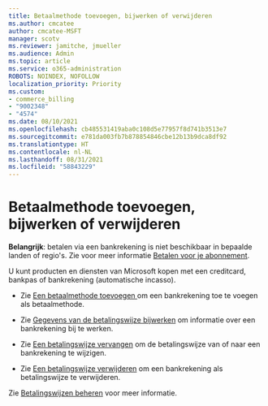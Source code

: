 ```yaml
---
title: Betaalmethode toevoegen, bijwerken of verwijderen
ms.author: cmcatee
author: cmcatee-MSFT
manager: scotv
ms.reviewer: jamitche, jmueller
ms.audience: Admin
ms.topic: article
ms.service: o365-administration
ROBOTS: NOINDEX, NOFOLLOW
localization_priority: Priority
ms.custom:
- commerce_billing
- "9002348"
- "4574"
ms.date: 08/10/2021
ms.openlocfilehash: cb485531419aba0c108d5e77957f8d741b3513e7
ms.sourcegitcommit: e781da003fb7b878854846cbe12b13b9dca8df92
ms.translationtype: HT
ms.contentlocale: nl-NL
ms.lasthandoff: 08/31/2021
ms.locfileid: "58843229"
---
```

# <a name="add-update-or-remove-payment-method"></a>Betaalmethode toevoegen, bijwerken of verwijderen

**Belangrijk**: betalen via een bankrekening is niet beschikbaar in bepaalde landen of regio's. Zie voor meer informatie [Betalen voor je abonnement](https://docs.microsoft.com/microsoft-365/commerce/billing-and-payments/pay-for-your-subscription). 

U kunt producten en diensten van Microsoft kopen met een creditcard, bankpas of bankrekening (automatische incasso).

- Zie [ Een betaalmethode toevoegen ](https://docs.microsoft.com/microsoft-365/commerce/billing-and-payments/manage-payment-methods#add-a-payment-method) om een bankrekening toe te voegen als betaalmethode.

- Zie [Gegevens van de betalingswijze bijwerken](https://docs.microsoft.com/microsoft-365/commerce/billing-and-payments/manage-payment-methods#update-payment-method-details) om informatie over een bankrekening bij te werken.

- Zie [Een betalingswijze vervangen](https://docs.microsoft.com/microsoft-365/commerce/billing-and-payments/manage-payment-methods#replace-a-payment-method) om de betalingswijze van of naar een bankrekening te wijzigen.

- Zie [Een betalingswijze verwijderen](https://docs.microsoft.com/microsoft-365/commerce/billing-and-payments/manage-payment-methods#delete-a-payment-method) om een bankrekening als betalingswijze te verwijderen.

Zie [Betalingswijzen beheren](https://docs.microsoft.com/microsoft-365/commerce/billing-and-payments/manage-payment-methods) voor meer informatie.

